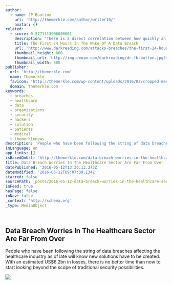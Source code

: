 ```yaml
---
author:
  - name: JP Buntinx
    url: 'http://themerkle.com/author/writer10/'
    avatar: {}
related:
  - score: 0.5771313906000001
    description: 'There is a direct correlation between how quickly an organization can identify and contain a data breach and the financial consequences that may result. If your organization experienced a data breach, would you be prepared? In this situation you need to act quickly to not only meet various compliance regulations, but also to limit the scope of the damage caused by the breach.'
    title: The First 24 Hours In The Wake Of A Data Breach
    url: 'http://www.darkreading.com/attacks-breaches/the-first-24-hours-in-the-wake-of-a-data-breach/a/d-id/1321426'
    thumbnail_height: 600
    thumbnail_url: 'http://img.deusm.com/darkreading/dr-fb-button.jpg?47084'
    thumbnail_width: 600
publisher:
  url: 'http://themerkle.com'
  name: Themerkle
  favicon: 'http://themerkle.com/wp-content/uploads/2016/03/cropped-merkle-white-1-192x192.png'
  domain: themerkle.com
keywords:
  - breaches
  - healthcare
  - data
  - organisations
  - security
  - hackers
  - solution
  - patients
  - medical
  - themerklenews
description: 'People who have been following the string of data breaches affecting the healthcare industry as of late will know new solutions have to be created. With an estimated US$6.2bn in losses, there is no better time than now to start looking beyond the scope of traditional security possibilities.'
inLanguage: en
app_links: []
isBasedOnUrl: 'http://themerkle.com/data-breach-worries-in-the-healthcare-sector-are-far-from-over/'
title: Data Breach Worries In The Healthcare Sector Are Far From Over
datePublished: '2016-05-12T13:36:13.373Z'
dateModified: '2016-05-12T09:07:39.134Z'
starred: false
sourcePath: _posts/2016-05-12-data-breach-worries-in-the-healthcare-sector-are-far-from-ov.md
inFeed: true
hasPage: false
inNav: false
_context: 'http://schema.org'
_type: MediaObject

---
```

<article style=""><h1>Data Breach Worries In The Healthcare Sector Are Far From Over</h1><p>People who have been following the string of data breaches affecting the healthcare industry as of late will know new solutions have to be created. With an estimated US$6.2bn in losses, there is no better time than now to start looking beyond the scope of traditional security possibilities.</p><img src="http://themerkle.com/wp-content/uploads/2016/05/shutterstock_211464964.jpg" /></article>